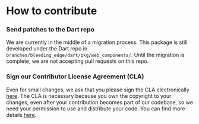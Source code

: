 # How to contribute

### Send patches to the Dart repo

We are currently in the middle of a migration process. This package is still
developed under the Dart repo in
`branches/bleeding_edge/dart/pkg/web_components/`.
Until the migration is complete, we are not accepting pull requests on this
repo.

### Sign our Contributor License Agreement (CLA)

Even for small changes, we ask that you please sign the CLA electronically
[here](https://developers.google.com/open-source/cla/individual).
The CLA is necessary because you own the copyright to your changes, even
after your contribution becomes part of our codebase, so we need your permission
to use and distribute your code. You can find more details
[here](https://code.google.com/p/dart/wiki/Contributing).
